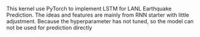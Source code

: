 This kernel use PyTorch to implement LSTM for LANL Earthquake Prediction. 
The ideas and features are mainly from RNN starter with little adjustment.
Because the hyperparameter has not tuned, so the model can not be used for prediction directly
